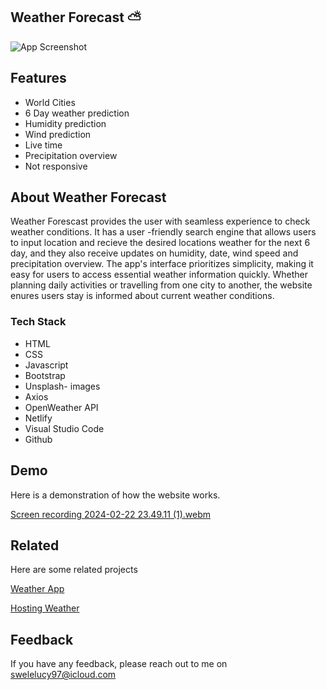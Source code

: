  
##  Weather Forecast ⛅

![App Screenshot](https://via.placeholder.com/468x300?text=App+Screenshot+Here)


## Features

- World Cities
- 6 Day weather prediction
- Humidity prediction
- Wind prediction
- Live time
- Precipitation overview 
- Not responsive

 
## About Weather Forecast 
Weather Forescast provides the user with seamless experience to check weather conditions. It has a user -friendly search engine that allows users to input location and recieve the desired locations weather for the next 6 day, and they also receive updates on humidity, date, wind speed and precipitation overview. The app's interface prioritizes simplicity, making it easy for users to access essential weather information quickly. Whether planning daily activities or travelling from one city to another, the website enures users stay is informed about current weather conditions.

### Tech Stack
- HTML
- CSS
- Javascript
- Bootstrap
- Unsplash- images
- Axios
- OpenWeather API
- Netlify
- Visual Studio Code
- Github

## Demo

Here is a demonstration of how the website works.

[Screen recording 2024-02-22 23.49.11 (1).webm]( )
## Related

Here are some related projects

[Weather App](https://github.com/KhaniLucy/-Weather-App-Vanilla.git)

[Hosting Weather](https://github.com/KhaniLucy/shecodes_hosting.git)


## Feedback

If you have any feedback, please reach out to me on swelelucy97@icloud.com
